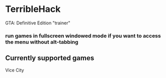 # TerribleHack
GTA: Definitive Edition "trainer"

### run games in fullscreen windowed mode if you want to access the menu without alt-tabbing

## Currently supported games
Vice City
